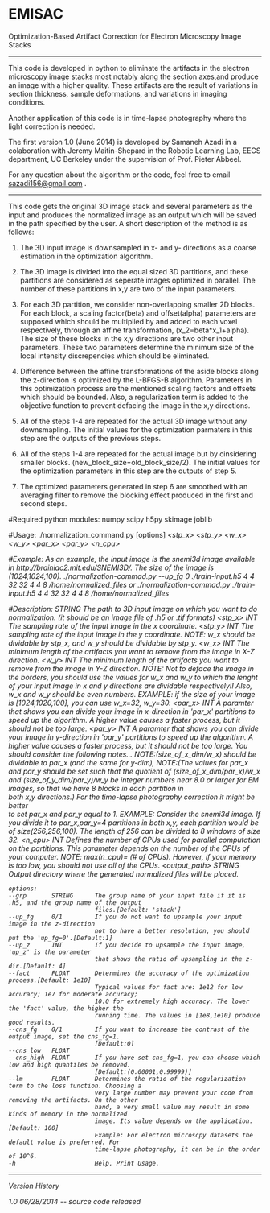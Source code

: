 EMISAC
======

Optimization-Based Artifact Correction for Electron Microscopy Image Stacks

---------------------------------------------------------------------------------------------

This code is developed in python to eliminate the artifacts in the electron microscopy image
stacks most notably along the section axes,and produce an image with a higher quality. 
These artifacts are the result of variations in  section thickness, sample deformations,
and variations in imaging conditions.

Another application of this code is in time-lapse photography where the light correction 
is needed.

The first version 1.0 (June 2014) is developed by Samaneh Azadi in a colaboration with 
Jeremy Maitin-Shepard in the Robotic Learning Lab, EECS department, UC Berkeley under the 
supervision of Prof. Pieter Abbeel.

For any question about the algorithm or the code, feel free to email sazadi156@gmail.com .


------------------------------------------------------------------------------------------
This code gets the original 3D image stack and several parameters as the input and produces 
the normalized image as an output which will be saved in the path specified by the user.
A short description of the method is as follows:

1. The 3D input image is downsampled in x- and y- directions as a coarse estimation in the 
optimization algorithm.

2. The 3D image is divided into the equal sized 3D partitions, and these partitions 
are considered as seperate images optimized in parallel. The number of these partitions 
in x,y are two of the input parameters.

3. For each 3D partition, we consider non-overlapping smaller 2D blocks. For each block,
a scaling factor(beta) and offset(alpha) parameters are supposed which should be multiplied
by and added to each voxel respectively, through an affine transformation,
(x_2=beta*x_1+alpha). The size of these blocks in the x,y directions are two other
input parameters. These two parameters determine the minimum size of the local intensity
discrepencies which should be eliminated.
									

4. Difference between the affine transformations of the aside blocks along the z-direction is 
optimized by the L-BFGS-B algorithm. Parameters in this optimization process are the 
mentioned scaling factors and offsets which should be bounded. Also, a regularization
term is added to the objective function to prevent defacing the image in the x,y directions.

5. All of the steps 1-4 are repeated for the actual 3D image without any downsmapling. 
The initial values for the optimization parmaters in this step are the outputs of the 
previous steps.

6. All of the steps 1-4 are repeated for the actual image but by cinsidering smaller blocks.
(new_block_size=old_block_size/2). The initial values for the optimization parameters in this
step are the outputs of step 5.

7. The optimized parameters generated in step 6 are smoothed with an averaging filter 
to remove the blocking effect produced in the first and second steps.

#Required python modules:
	numpy
	scipy
	h5py
	skimage
	joblib
	
#Usage:
	./normalization_command.py [options] <I> <stp_x> <stp_y> <w_x> <w_y> <par_x> <par_y> <n_cpu> <output-path>
	
#Example:
	As an example, the input image is the snemi3d image available in http://brainiac2.mit.edu/SNEMI3D/.
	The size of the image is (1024,1024,100).
	./normalization-commad.py --up_fg 0 ./train-input.h5 4 4 32 32 4 4 8 /home/normalized_files
	or
	./normalization-commad.py ./train-input.h5 4 4 32 32 4 4 8 /home/normalized_files
	
#Description:
	<I>			STRING		The path to 3D input image on which you want to do normalization.
							(it should be an image file of .h5 or .tif formats)
	<stp_x>		INT 		The sampling rate of the input image in the x coordinate.
	<stp_y>		INT			The sampling rate of the input image in the y coordinate.
							NOTE: w_x should be dividable by stp_x, and w_y should be dividable by stp_y.
	<w_x>		INT			The minimum length of the artifacts you want to remove from the 
							image in X-Z direction.
	<w_y>		INT			The minimum length of the artifacts you want to remove from the
							image in Y-Z direction.
							NOTE: Not to deface the image in the borders, you should use the
							values for w_x and w_y to which the lenght of your input image 
							in x and y directions are dividable respectively!! Also, w_x and w_y
							should be even numbers. 
							EXAMPLE: if the size of your image is [1024,1020,100], 
							you can use w_x=32, w_y=30.
	<par_x>   	INT			A paramter that shows you can divide your image in x-direction in 
							'par_x' partitions to speed up the algorithm.
							A higher value causes a faster process, but it should not be too large. 
	<par_y> 	INT			A paramter that shows you can divide your image in y-direction in 
							'par_y' partitions to speed up the algorithm.
							A higher value causes a faster process, but it should not be too large.
							You should consider the following notes...
							NOTE:(size_of_x_dim/w_x) should be dividable to par_x (and the same for y-dim),
							NOTE:(The values for par_x and par_y should be set such that the quotient of
							(size_of_x_dim/par_x)/w_x and (size_of_y_dim/par_y)/w_y be integer numbers
							near 8.0 or larger for EM images, so that we have 8 blocks in each partition in 						
							both x,y directions.) For the time-lapse photography correction it might be better 					
							to set par_x and par_y equal to 1.
							EXAMPLE: Consider the snemi3d image. If you divide it to par_x,par_y=4 
							partitions in both x,y, each partition would be of size(256,256,100).
							The length of 256 can be divided to 8 windows of size 32.
	<n_cpu>  	INT			Defines the number of CPUs used for parallel computation on the partitions. 
							This parameter depends on the number of the CPUs of your computer.
							NOTE: max(n_cpu)= (# of CPUs). However, if your memory
							is too low, you should not use all of the CPUs.
	<output_path> STRING    Output directory where the generated normalized files will be placed. 


	options:
	--grp		STRING		The group name of your input file if it is .h5, and the group name of the output
							files.[Default: 'stack'] 
	--up_fg		0/1			If you do not want to upsample your input image in the z-direction
							not to have a better resolution, you should put the 'up_fg=0'.[Default:1]
	--up_z		INT			If you decide to upsample the input image, 'up_z' is the parameter
							that shows the ratio of upsampling in the z-dir.[Default: 4]			
	--fact		FLOAT		Determines the accuracy of the optimization process.[Default: 1e10]	
							Typical values for fact are: 1e12 for low accuracy; 1e7 for moderate accuracy; 
							10.0 for extremely high accuracy. The lower the 'fact' value, the higher the 
							running time. The values in [1e8,1e10] produce good results.
	--cns_fg	0/1			If you want to increase the contrast of the output image, set the cns_fg=1.
							[Default:0]
	--cns_low	FLOAT 
	--cns_high	FLOAT		If you have set cns_fg=1, you can choose which low and high quantiles be removed.
							[Default:(0.00001,0.99999)]
	--lm 		FLOAT 		Determines the ratio of the regularization term to the loss function. Choosing a
							very large number may prevent your code from removing the artifacts. On the other
							hand, a very small value may result in some kinds of memory in the normalized
 							image. Its value depends on the application.[Default: 100]
							Example: For electron microscpy datasets the default value is preferred. For 
							time-lapse photography, it can be in the order of 10^6.
	-h						Help. Print Usage.

-------------------------------------------------------------------------------------------------
Version History

1.0 06/28/2014
	-- source code released
	
	
	
	
	
	



